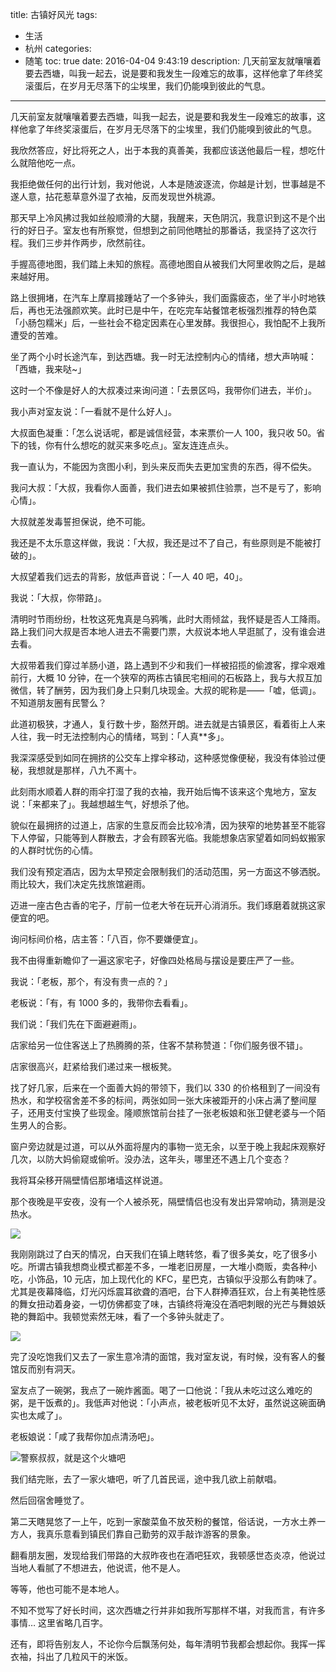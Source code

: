 title: 古镇好风光
tags:
  - 生活
  - 杭州
categories:
  - 随笔
toc: true
date: 2016-04-04 9:43:19
description: 几天前室友就嚷嚷着要去西塘，叫我一起去，说是要和我发生一段难忘的故事，这样他拿了年终奖滚蛋后，在岁月无尽落下的尘埃里，我们仍能嗅到彼此的气息。
------------

几天前室友就嚷嚷着要去西塘，叫我一起去，说是要和我发生一段难忘的故事，这样他拿了年终奖滚蛋后，在岁月无尽落下的尘埃里，我们仍能嗅到彼此的气息。

我欣然答应，好比将死之人，出于本我的真善美，我都应该送他最后一程，想吃什么就陪他吃一点。

我拒绝做任何的出行计划，我对他说，人本是随波逐流，你越是计划，世事越是不遂人意，拈花惹草意外湿了衣袖，反而发现世外桃源。

那天早上冷风拂过我如丝般顺滑的大腿，我醒来，天色阴沉，我意识到这不是个出行的好日子。室友也有所察觉，但想到之前同他瞎扯的那番话，我坚持了这次行程。我们三步并作两步，欣然前往。

手握高德地图，我们踏上未知的旅程。高德地图自从被我们大阿里收购之后，是越来越好用。

路上很拥堵，在汽车上摩肩接踵站了一个多钟头，我们面露疲态，坐了半小时地铁后，再也无法强颜欢笑。此时已是中午，在吃完车站餐馆老板强烈推荐的特色菜「小肠包糯米」后，一些社会不稳定因素在心里发酵。我很担心，我怕配不上我所遭受的苦难。

坐了两个小时长途汽车，到达西塘。我一时无法控制内心的情绪，想大声呐喊：「西塘，我来哒~」

这时一个不像是好人的大叔凑过来询问道：「去景区吗，我带你们进去，半价」。

我小声对室友说：「一看就不是什么好人」。

大叔面色凝重：「怎么说话呢，都是诚信经营，本来票价一人 100，我只收 50。省下的钱，你有什么想吃的就买来多吃点」。室友连连点头。

我一直认为，不能因为贪图小利，到头来反而失去更加宝贵的东西，得不偿失。

我问大叔：「大叔，我看你人面善，我们进去如果被抓住验票，岂不是亏了，影响心情」。

大叔就差发毒誓担保说，绝不可能。

我还是不太乐意这样做，我说：「大叔，我还是过不了自己，有些原则是不能被打破的」。

大叔望着我们远去的背影，放低声音说：「一人 40 吧，40」。

我说：「大叔，你带路」。

清明时节雨纷纷，杜牧这死鬼真是乌鸦嘴，此时大雨倾盆，我怀疑是否人工降雨。路上我们问大叔是否本地人进去不需要门票，大叔说本地人早逛腻了，没有谁会进去看。

大叔带着我们穿过羊肠小道，路上遇到不少和我们一样被招揽的偷渡客，撑伞艰难前行，大概 10 分钟，在一个狭窄的两栋古镇民宅相间的石板路上，我与大叔互加微信，转了酬劳，因为我们身上只剩几块现金。大叔的昵称是——「嘘，低调」。不知道朋友圈有民警么？

此道初极狭，才通人，复行数十步，豁然开朗。进去就是古镇景区，看着街上人来人往，我一时无法控制内心的情绪，骂到：「人真**多」。

我深深感受到如同在拥挤的公交车上撑伞移动，这种感觉像便秘，我没有体验过便秘，我想就是那样，八九不离十。

此刻雨水顺着人群的雨伞打湿了我的衣袖，我开始后悔不该来这个鬼地方，室友说：「来都来了」。我越想越生气，好想杀了他。

貌似在最拥挤的过道上，店家的生意反而会比较冷清，因为狭窄的地势甚至不能容下人停留，只能等到人群散去，才会有顾客光临。我能想象店家望着如同蚂蚁搬家的人群时忧伤的心情。

我们没有预定酒店，因为太早预定会限制我们的活动范围，另一方面这不够洒脱。雨比较大，我们决定先找旅馆避雨。

迈进一座古色古香的宅子，厅前一位老大爷在玩开心消消乐。我们琢磨着就挑这家便宜的吧。

询问标间价格，店主答：「八百，你不要嫌便宜」。

我不由得重新瞻仰了一遍这家宅子，好像四处格局与摆设是要庄严了一些。

我说：「老板，那个，有没有贵一点的？」

老板说：「有，有 1000 多的，我带你去看看」。

我们说：「我们先在下面避避雨」。

店家给另一位住客送上了热腾腾的茶，住客不禁称赞道：「你们服务很不错」。

店家很高兴，赶紧给我们递过来一根板凳。

找了好几家，后来在一个面善大妈的带领下，我们以 330 的价格租到了一间没有热水，和学校宿舍差不多的标间，两张如同一张大床被距开的小床占满了整间屋子，还用支付宝换了些现金。隆顺旅馆前台挂了一张老板娘和张卫健老婆与一个陌生男人的合影。

窗户旁边就是过道，可以从外面将屋内的事物一览无余，以至于晚上我起床观察好几次，以防大妈偷窥或偷听。没办法，这年头，哪里还不遇上几个变态？

我将耳朵移开隔壁情侣那堵墙这样说道。

那个夜晚是平安夜，没有一个人被杀死，隔壁情侣也没有发出异常响动，猜测是没热水。

![](/assets/xt.jpg)

我刚刚跳过了白天的情况，白天我们在镇上瞎转悠，看了很多美女，吃了很多小吃。所谓古镇我想商业模式都差不多，一堆老旧房屋，一大堆小商贩，卖各种小吃，小饰品，10 元店，加上现代化的 KFC，星巴克，古镇似乎没那么有韵味了。尤其是夜幕降临，灯光闪烁震耳欲聋的酒吧，台下人群捧酒狂欢，台上有美艳性感的舞女扭动着身姿，一切仿佛都变了味，古镇终将淹没在酒吧刺眼的光芒与舞娘妖艳的舞蹈中。我顿觉索然无味，看了一个多钟头就走了。

![](/assets/x.jpg)

完了没吃饱我们又去了一家生意冷清的面馆，我对室友说，有时候，没有客人的餐馆反而别有洞天。

室友点了一碗粥，我点了一碗炸酱面。喝了一口他说：「我从未吃过这么难吃的粥，是干饭煮的」。我低声对他说：「小声点，被老板听见不太好，虽然说这碗面确实也太咸了」。

老板娘说：「咸了我帮你加点清汤吧」。

![警察叔叔，就是这个火塘吧](/assets/htb.jpg)

我们结完账，去了一家火塘吧，听了几首民谣，途中我几欲上前献唱。

然后回宿舍睡觉了。

第二天瞎晃悠了一上午，吃到一家酸菜鱼不放芡粉的餐馆，俗话说，一方水土养一方人，我真乐意看到镇民们靠自己勤劳的双手敲诈游客的景象。

翻看朋友圈，发现给我们带路的大叔昨夜也在酒吧狂欢，我顿感世态炎凉，他说过当地人看腻了不想进去，他说谎，他不是人。

等等，他也可能不是本地人。

不知不觉写了好长时间，这次西塘之行并非如我所写那样不堪，对我而言，有许多事情… 这里省略几百字。

还有，即将告别友人，不论你今后飘荡何处，每年清明节我都会想起你。我挥一挥衣袖，抖出了几粒风干的米饭。

